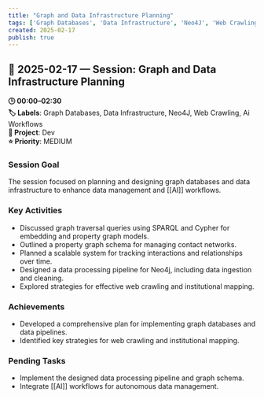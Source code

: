```yaml
---
title: "Graph and Data Infrastructure Planning"
tags: ['Graph Databases', 'Data Infrastructure', 'Neo4J', 'Web Crawling', 'Ai Workflows']
created: 2025-02-17
publish: true
---
```


## 📅 2025-02-17 — Session: Graph and Data Infrastructure Planning

**🕒 00:00–02:30**  
**🏷️ Labels**: Graph Databases, Data Infrastructure, Neo4J, Web Crawling, Ai Workflows  
**📂 Project**: Dev  
**⭐ Priority**: MEDIUM  


### Session Goal
The session focused on planning and designing graph databases and data infrastructure to enhance data management and [[AI]] workflows.

### Key Activities
- Discussed graph traversal queries using SPARQL and Cypher for embedding and property graph models.
- Outlined a property graph schema for managing contact networks.
- Planned a scalable system for tracking interactions and relationships over time.
- Designed a data processing pipeline for Neo4j, including data ingestion and cleaning.
- Explored strategies for effective web crawling and institutional mapping.

### Achievements
- Developed a comprehensive plan for implementing graph databases and data pipelines.
- Identified key strategies for web crawling and institutional mapping.

### Pending Tasks
- Implement the designed data processing pipeline and graph schema.
- Integrate [[AI]] workflows for autonomous data management.
